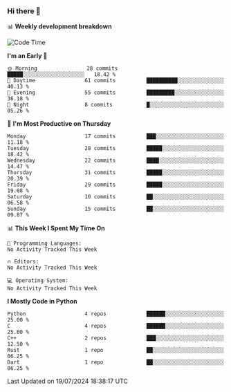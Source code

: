 ### Hi there 👋

📊 **Weekly development breakdown**
<!--START_SECTION:waka-->
![Code Time](http://img.shields.io/badge/Code%20Time-186%20hrs%2048%20mins-blue)

**I'm an Early 🐤** 

```text
🌞 Morning                28 commits          █████░░░░░░░░░░░░░░░░░░░░   18.42 % 
🌆 Daytime                61 commits          ██████████░░░░░░░░░░░░░░░   40.13 % 
🌃 Evening                55 commits          █████████░░░░░░░░░░░░░░░░   36.18 % 
🌙 Night                  8 commits           █░░░░░░░░░░░░░░░░░░░░░░░░   05.26 % 
```
📅 **I'm Most Productive on Thursday** 

```text
Monday                   17 commits          ███░░░░░░░░░░░░░░░░░░░░░░   11.18 % 
Tuesday                  28 commits          █████░░░░░░░░░░░░░░░░░░░░   18.42 % 
Wednesday                22 commits          ████░░░░░░░░░░░░░░░░░░░░░   14.47 % 
Thursday                 31 commits          █████░░░░░░░░░░░░░░░░░░░░   20.39 % 
Friday                   29 commits          █████░░░░░░░░░░░░░░░░░░░░   19.08 % 
Saturday                 10 commits          ██░░░░░░░░░░░░░░░░░░░░░░░   06.58 % 
Sunday                   15 commits          ██░░░░░░░░░░░░░░░░░░░░░░░   09.87 % 
```


📊 **This Week I Spent My Time On** 

```text
💬 Programming Languages: 
No Activity Tracked This Week

🔥 Editors: 
No Activity Tracked This Week

💻 Operating System: 
No Activity Tracked This Week
```

**I Mostly Code in Python** 

```text
Python                   4 repos             ██████░░░░░░░░░░░░░░░░░░░   25.00 % 
C                        4 repos             ██████░░░░░░░░░░░░░░░░░░░   25.00 % 
C++                      2 repos             ███░░░░░░░░░░░░░░░░░░░░░░   12.50 % 
Rust                     1 repo              ██░░░░░░░░░░░░░░░░░░░░░░░   06.25 % 
Dart                     1 repo              ██░░░░░░░░░░░░░░░░░░░░░░░   06.25 % 
```




 Last Updated on 19/07/2024 18:38:17 UTC
<!--END_SECTION:waka-->
<!--
**R-enanVieira/R-enanVieira** is a ✨ _special_ ✨ repository because its `README.md` (this file) appears on your GitHub profile.

Here are some ideas to get you started:

- 🔭 I’m currently working on ...
- 🌱 I’m currently learning ...
- 👯 I’m looking to collaborate on ...
- 🤔 I’m looking for help with ...
- 💬 Ask me about ...
- 📫 How to reach me: ...
- 😄 Pronouns: ...
- ⚡ Fun fact: ...
-->
